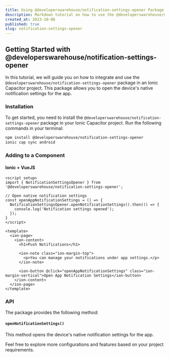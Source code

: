 ```yaml
---
title: Using @developerswarehouse/notification-settings-opener Package
description: Markdown tutorial on how to use the @developerswarehouse/notification-settings-opener package in an Ionic Capacitor project.
created_at: 2023-10-08
published: true
slug: notification-settings-opener
---
```


## Getting Started with @developerswarehouse/notification-settings-opener

In this tutorial, we will guide you on how to integrate and use the `@developerswarehouse/notification-settings-opener` package in an Ionic Capacitor project. This package allows you to open the device's native notification settings for the app.

### Installation

To get started, you need to install the `@developerswarehouse/notification-settings-opener` package in your Ionic Capacitor project. Run the following commands in your terminal:

```bash
npm install @developerswarehouse/notification-settings-opener
ionic cap sync android
```

### Adding to a Component

#### Ionic + VueJS

```vue
<script setup>
import { NotificationSettingsOpener } from '@developerswarehouse/notification-settings-opener';

// Open native notification settings
const openAppNotificationSettings = () => {
  NotificationSettingsOpener.openNotificationSettings().then(() => {
    console.log('Notification settings opened');
  });
}
</script>

<template>
  <ion-page>
    <ion-content>
      <h1>Push Notifications</h1>

      <ion-note class="ion-margin-top">
        <p>You can manage your notifications under app settings.</p>
      </ion-note>

      <ion-button @click="openAppNotificationSettings" class="ion-margin-vertical">Open App Notification Settings</ion-button>
    </ion-content>
  </ion-page>
</template>
```

### API

The package provides the following method:

#### `openNotificationSettings()`

This method opens the device's native notification settings for the app.

Feel free to explore more configurations and features based on your project requirements.
